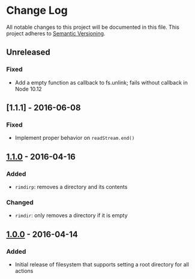# Change Log
All notable changes to this project will be documented in this file.
This project adheres to [Semantic Versioning](http://semver.org/).

## Unreleased
### Fixed
* Add a empty function as callback to fs.unlink; fails without callback in Node 10.12

## [1.1.1] - 2016-06-08
### Fixed
* Implement proper behavior on `readStream.end()`

## [1.1.0] - 2016-04-16
### Added
* `rimdirp`: removes a directory and its contents

### Changed
* `rimdir`: only removes a directory if it is empty

## [1.0.0] - 2016-04-14
### Added
* Initial release of filesystem that supports setting a root directory for all actions

[1.1.0]: https://www.github.com/koopjs/koop-localfs/compare/v1.0.0...v1.1.0
[1.0.0]: https://www.github.com/koopjs/koop-localfs/tree/v1.0.0
